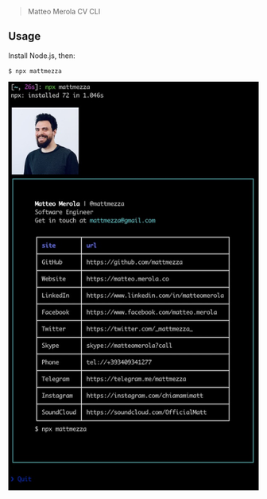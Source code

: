 > Matteo Merola CV CLI

## Usage

Install Node.js, then:

```
$ npx mattmezza
```

<img src="screenshot.jpg" width="760">
